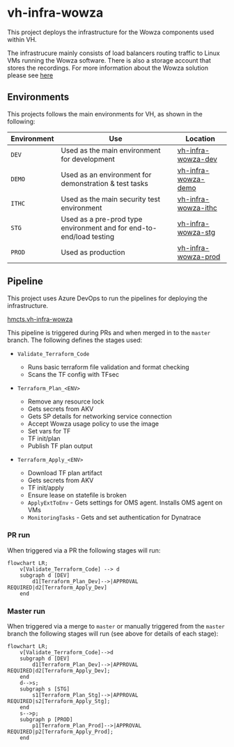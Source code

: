 # vh-infra-wowza
This project deploys the infrastructure for the Wowza components used within VH. 

The infrastrucure mainly consists of load balancers routing traffic to Linux VMs running the Wowza software. There is also a storage account that stores the recordings. For more information about the Wowza solution please see [here](https://tools.hmcts.net/confluence/x/Nos7Xw)

## Environments
This projects follows the main environments for VH, as shown in the following:

| Environment  | Use | Location | 
| - | - | - | 
| `DEV` | Used as the main environment for development | [vh-infra-wowza-dev](https://portal.azure.com/#@HMCTS.NET/resource/subscriptions/867a878b-cb68-4de5-9741-361ac9e178b6/resourceGroups/vh-infra-wowza-dev/overview) |
| `DEMO` | Used as an environment for demonstration & test tasks | [vh-infra-wowza-demo](https://portal.azure.com/#@HMCTS.NET/resource/subscriptions/c68a4bed-4c3d-4956-af51-4ae164c1957c/resourceGroups/vh-infra-wowza-demo/overview) |
| `ITHC` | Used as the main security test environment | [vh-infra-wowza-ithc](https://portal.azure.com/#@HMCTS.NET/resource/subscriptions/ba71a911-e0d6-4776-a1a6-079af1df7139/resourceGroups/vh-infra-wowza-ithc/overview) |
| `STG` | Used as a pre-prod type environment and for end-to-end/load testing | [vh-infra-wowza-stg](https://portal.azure.com/#@HMCTS.NET/resource/subscriptions/74dacd4f-a248-45bb-a2f0-af700dc4cf68/resourceGroups/vh-infra-wowza-stg/overview) |
| `PROD` | Used as production | [vh-infra-wowza-prod](https://portal.azure.com/#@HMCTS.NET/resource/subscriptions/5ca62022-6aa2-4cee-aaa7-e7536c8d566c/resourceGroups/vh-infra-wowza-prod/overview) |

## Pipeline
This project uses Azure DevOps to run the pipelines for deploying the infrastructure.

[hmcts.vh-infra-wowza](https://dev.azure.com/hmcts/Video%20Hearings/_build?definitionId=686)

This pipeline is triggered during PRs and when merged in to the `master` branch. The following defines the stages used:

- `Validate_Terraform_Code`
  - Runs basic terraform file validation and format checking
  - Scans the TF config with TFsec  

- `Terraform_Plan_<ENV>`
  - Remove any resource lock
  - Gets secrets from AKV
  - Gets SP details for networking service connection 
  - Accept Wowza usage policy to use the image
  - Set vars for TF
  - TF init/plan
  - Publish TF plan output

- `Terraform_Apply_<ENV>`
  - Download TF plan artifact
  - Gets secrets from AKV
  - TF init/apply
  - Ensure lease on statefile is broken
  - `ApplyExtToEnv` - Gets settings for OMS agent. Installs OMS agent on VMs
  - `MonitoringTasks` - Gets and set authentication for Dynatrace

### PR run

When triggered via a PR the following stages will run:

```mermaid
flowchart LR;  
    v[Validate_Terraform_Code] --> d
    subgraph d [DEV]
        d1[Terraform_Plan_Dev]-->|APPROVAL REQUIRED|d2[Terraform_Apply_Dev]
    end
```

### Master run

When triggered via a merge to `master` or manually triggered from the `master` branch the following stages will run (see above for details of each stage):

```mermaid
flowchart LR;
    v[Validate_Terraform_Code]-->d
    subgraph d [DEV]
        d1[Terraform_Plan_Dev]-->|APPROVAL REQUIRED|d2[Terraform_Apply_Dev];
    end
    d-->s;
    subgraph s [STG]
        s1[Terraform_Plan_Stg]-->|APPROVAL REQUIRED|s2[Terraform_Apply_Stg];
    end
    s-->p;
    subgraph p [PROD]
        p1[Terraform_Plan_Prod]-->|APPROVAL REQUIRED|p2[Terraform_Apply_Prod];
    end
```